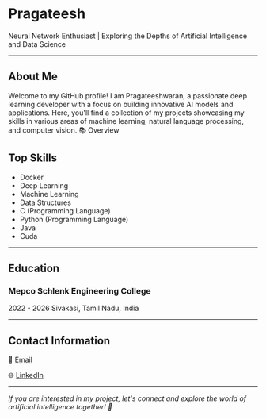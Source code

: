 # Pragateesh

Neural Network Enthusiast | Exploring the Depths of Artificial Intelligence and Data Science

---

## About Me

Welcome to my GitHub profile! I am Pragateeshwaran, a passionate deep learning developer with a focus on building innovative AI models and applications. Here, you'll find a collection of my projects showcasing my skills in various areas of machine learning, natural language processing, and computer vision.
📚 Overview

## Top Skills

- Docker
- Deep Learning
- Machine Learning
- Data Structures
- C (Programming Language)
- Python (Programming Language)
- Java
- Cuda
---


## Education

### Mepco Schlenk Engineering College
2022 - 2026
Sivakasi, Tamil Nadu, India

---

## Contact Information

📧 [Email](mailto:geniuspekka1808@gmail.com)

🌐 [LinkedIn](https://www.linkedin.com/in/pragateesh)

---

*If you are interested in my project, let's connect and explore the world of artificial intelligence together! 🤝*
